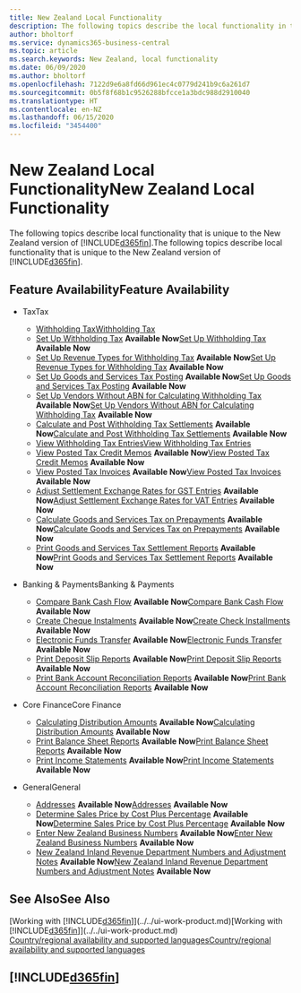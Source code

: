 ```yaml
---
title: New Zealand Local Functionality
description: The following topics describe the local functionality in the New Zealand version of Business Central.
author: bholtorf
ms.service: dynamics365-business-central
ms.topic: article
ms.search.keywords: New Zealand, local functionality
ms.date: 06/09/2020
ms.author: bholtorf
ms.openlocfilehash: 7122d9e6a8fd66d961ec4c0779d241b9c6a261d7
ms.sourcegitcommit: 0b5f8f68b1c9526288bfcce1a3bdc988d2910040
ms.translationtype: HT
ms.contentlocale: en-NZ
ms.lasthandoff: 06/15/2020
ms.locfileid: "3454400"
---
```

# <a name="new-zealand-local-functionality"></a><span data-ttu-id="82497-103">New Zealand Local Functionality</span><span class="sxs-lookup"><span data-stu-id="82497-103">New Zealand Local Functionality</span></span>

<span data-ttu-id="82497-104">The following topics describe local functionality that is unique to the New Zealand version of [!INCLUDE[d365fin](../../includes/d365fin_md.md)].</span><span class="sxs-lookup"><span data-stu-id="82497-104">The following topics describe local functionality that is unique to the New Zealand version of [!INCLUDE[d365fin](../../includes/d365fin_md.md)].</span></span>  

## <a name="feature-availability"></a><span data-ttu-id="82497-105">Feature Availability</span><span class="sxs-lookup"><span data-stu-id="82497-105">Feature Availability</span></span>

* <span data-ttu-id="82497-106">Tax</span><span class="sxs-lookup"><span data-stu-id="82497-106">Tax</span></span>  
    * [<span data-ttu-id="82497-107">Withholding Tax</span><span class="sxs-lookup"><span data-stu-id="82497-107">Withholding Tax</span></span>](withholding-tax.md)
    * <span data-ttu-id="82497-108">[Set Up Withholding Tax](how-to-set-up-withholding-tax.md) **Available Now**</span><span class="sxs-lookup"><span data-stu-id="82497-108">[Set Up Withholding Tax](how-to-set-up-withholding-tax.md) **Available Now**</span></span>
    * <span data-ttu-id="82497-109">[Set Up Revenue Types for Withholding Tax](how-to-set-up-revenue-types-for-withholding-tax.md) **Available Now**</span><span class="sxs-lookup"><span data-stu-id="82497-109">[Set Up Revenue Types for Withholding Tax](how-to-set-up-revenue-types-for-withholding-tax.md) **Available Now**</span></span>
    * <span data-ttu-id="82497-110">[Set Up Goods and Services Tax Posting](how-to-set-up-goods-and-service-tax-posting.md) **Available Now**</span><span class="sxs-lookup"><span data-stu-id="82497-110">[Set Up Goods and Services Tax Posting](how-to-set-up-goods-and-service-tax-posting.md) **Available Now**</span></span>
    * <span data-ttu-id="82497-111">[Set Up Vendors Without ABN for Calculating Withholding Tax](how-to-set-up-vendors-without-abn-for-calculating-the-withholding-tax.md) **Available Now**</span><span class="sxs-lookup"><span data-stu-id="82497-111">[Set Up Vendors Without ABN for Calculating Withholding Tax](how-to-set-up-vendors-without-abn-for-calculating-the-withholding-tax.md) **Available Now**</span></span>
    * <span data-ttu-id="82497-112">[Calculate and Post Withholding Tax Settlements](how-to-calculate-and-post-withholding-tax-settlements.md) **Available Now**</span><span class="sxs-lookup"><span data-stu-id="82497-112">[Calculate and Post Withholding Tax Settlements](how-to-calculate-and-post-withholding-tax-settlements.md) **Available Now**</span></span>
    * [<span data-ttu-id="82497-113">View Withholding Tax Entries</span><span class="sxs-lookup"><span data-stu-id="82497-113">View Withholding Tax Entries</span></span>](how-to-view-withholding-tax-entries.md)
    * <span data-ttu-id="82497-114">[View Posted Tax Credit Memos](how-to-view-posted-tax-credit-memos.md) **Available Now**</span><span class="sxs-lookup"><span data-stu-id="82497-114">[View Posted Tax Credit Memos](how-to-view-posted-tax-credit-memos.md) **Available Now**</span></span>  
    * <span data-ttu-id="82497-115">[View Posted Tax Invoices](how-to-view-posted-tax-invoices.md) **Available Now**</span><span class="sxs-lookup"><span data-stu-id="82497-115">[View Posted Tax Invoices](how-to-view-posted-tax-invoices.md) **Available Now**</span></span>
    * <span data-ttu-id="82497-116">[Adjust Settlement Exchange Rates for GST Entries](how-to-adjust-settlement-exchange-rates-for-vat-entries.md) **Available Now**</span><span class="sxs-lookup"><span data-stu-id="82497-116">[Adjust Settlement Exchange Rates for VAT Entries](how-to-adjust-settlement-exchange-rates-for-vat-entries.md) **Available Now**</span></span>
    * <span data-ttu-id="82497-117">[Calculate Goods and Services Tax on Prepayments](how-to-calculate-goods-and-services-tax-on-prepayments.md) **Available Now**</span><span class="sxs-lookup"><span data-stu-id="82497-117">[Calculate Goods and Services Tax on Prepayments](how-to-calculate-goods-and-services-tax-on-prepayments.md) **Available Now**</span></span>
    * <span data-ttu-id="82497-118">[Print Goods and Services Tax Settlement Reports](how-to-print-goods-and-service-tax-settlement-reports.md) **Available Now**</span><span class="sxs-lookup"><span data-stu-id="82497-118">[Print Goods and Services Tax Settlement Reports](how-to-print-goods-and-service-tax-settlement-reports.md) **Available Now**</span></span>

* <span data-ttu-id="82497-119">Banking & Payments</span><span class="sxs-lookup"><span data-stu-id="82497-119">Banking & Payments</span></span>
    * <span data-ttu-id="82497-120">[Compare Bank Cash Flow](how-to-compare-bank-cash-flow.md) **Available Now**</span><span class="sxs-lookup"><span data-stu-id="82497-120">[Compare Bank Cash Flow](how-to-compare-bank-cash-flow.md) **Available Now**</span></span>
    * <span data-ttu-id="82497-121">[Create Cheque Instalments](how-to-create-check-installments.md) **Available Now**</span><span class="sxs-lookup"><span data-stu-id="82497-121">[Create Check Installments](how-to-create-check-installments.md) **Available Now**</span></span>
    * <span data-ttu-id="82497-122">[Electronic Funds Transfer](electronic-funds-transfer-eft-.md) **Available Now**</span><span class="sxs-lookup"><span data-stu-id="82497-122">[Electronic Funds Transfer](electronic-funds-transfer-eft-.md) **Available Now**</span></span>
    * <span data-ttu-id="82497-123">[Print Deposit Slip Reports](how-to-print-deposit-slip-reports.md) **Available Now**</span><span class="sxs-lookup"><span data-stu-id="82497-123">[Print Deposit Slip Reports](how-to-print-deposit-slip-reports.md) **Available Now**</span></span>
    * <span data-ttu-id="82497-124">[Print Bank Account Reconciliation Reports](how-to-print-bank-account-reconciliation-reports.md) **Available Now**</span><span class="sxs-lookup"><span data-stu-id="82497-124">[Print Bank Account Reconciliation Reports](how-to-print-bank-account-reconciliation-reports.md) **Available Now**</span></span>

* <span data-ttu-id="82497-125">Core Finance</span><span class="sxs-lookup"><span data-stu-id="82497-125">Core Finance</span></span>
    * <span data-ttu-id="82497-126">[Calculating Distribution Amounts](calculating-distribution-amounts.md) **Available Now**</span><span class="sxs-lookup"><span data-stu-id="82497-126">[Calculating Distribution Amounts](calculating-distribution-amounts.md) **Available Now**</span></span>
    * <span data-ttu-id="82497-127">[Print Balance Sheet Reports](how-to-print-balance-sheet-reports.md) **Available Now**</span><span class="sxs-lookup"><span data-stu-id="82497-127">[Print Balance Sheet Reports](how-to-print-balance-sheet-reports.md) **Available Now**</span></span>
    * <span data-ttu-id="82497-128">[Print Income Statements](how-to-print-income-statements.md) **Available Now**</span><span class="sxs-lookup"><span data-stu-id="82497-128">[Print Income Statements](how-to-print-income-statements.md) **Available Now**</span></span>

* <span data-ttu-id="82497-129">General</span><span class="sxs-lookup"><span data-stu-id="82497-129">General</span></span>
    * <span data-ttu-id="82497-130">[Addresses](addresses.md) **Available Now**</span><span class="sxs-lookup"><span data-stu-id="82497-130">[Addresses](addresses.md) **Available Now**</span></span>
    * <span data-ttu-id="82497-131">[Determine Sales Price by Cost Plus Percentage](how-to-determine-sales-price-by-cost-plus-percentage.md) **Available Now**</span><span class="sxs-lookup"><span data-stu-id="82497-131">[Determine Sales Price by Cost Plus Percentage](how-to-determine-sales-price-by-cost-plus-percentage.md) **Available Now**</span></span>
    * <span data-ttu-id="82497-132">[Enter New Zealand Business Numbers](how-to-enter-new-zealand-business-numbers.md) **Available Now**</span><span class="sxs-lookup"><span data-stu-id="82497-132">[Enter New Zealand Business Numbers](how-to-enter-new-zealand-business-numbers.md) **Available Now**</span></span>  
    * <span data-ttu-id="82497-133">[New Zealand Inland Revenue Department Numbers and Adjustment Notes](new-zealand-business-numbers-and-adjustment-notes.md) **Available Now**</span><span class="sxs-lookup"><span data-stu-id="82497-133">[New Zealand Inland Revenue Department Numbers and Adjustment Notes](new-zealand-business-numbers-and-adjustment-notes.md) **Available Now**</span></span>  

## <a name="see-also"></a><span data-ttu-id="82497-134">See Also</span><span class="sxs-lookup"><span data-stu-id="82497-134">See Also</span></span>

<span data-ttu-id="82497-135">[Working with [!INCLUDE[d365fin](../../includes/d365fin_md.md)]](../../ui-work-product.md)</span><span class="sxs-lookup"><span data-stu-id="82497-135">[Working with [!INCLUDE[d365fin](../../includes/d365fin_md.md)]](../../ui-work-product.md)</span></span>  
[<span data-ttu-id="82497-136">Country/regional availability and supported languages</span><span class="sxs-lookup"><span data-stu-id="82497-136">Country/regional availability and supported languages</span></span>](/dynamics365/business-central/dev-itpro/compliance/apptest-countries-and-translations)  

## [!INCLUDE[d365fin](../../includes/free_trial_md.md)]  
